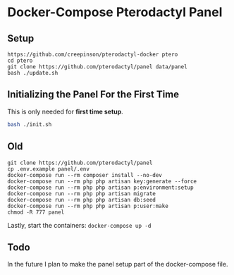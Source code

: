 # Docker-Compose Pterodactyl Panel

## Setup

```
https://github.com/creepinson/pterodactyl-docker ptero
cd ptero
git clone https://github.com/pterodactyl/panel data/panel
bash ./update.sh
```

## Initializing the Panel For the First Time

This is only needed for **first time setup**.

```bash
bash ./init.sh
```

## Old

```
git clone https://github.com/pterodactyl/panel
cp .env.example panel/.env
docker-compose run --rm composer install --no-dev
docker-compose run --rm php php artisan key:generate --force
docker-compose run --rm php php artisan p:environment:setup
docker-compose run --rm php php artisan migrate
docker-compose run --rm php php artisan db:seed
docker-compose run --rm php php artisan p:user:make
chmod -R 777 panel
```

Lastly, start the containers:
`docker-compose up -d`

## Todo

In the future I plan to make the panel setup part of the docker-compose file.
